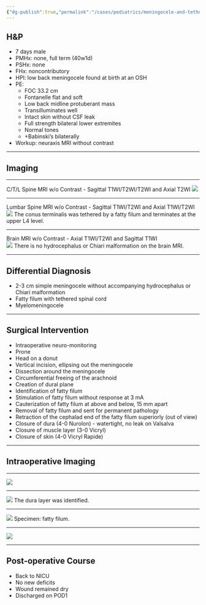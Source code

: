 ```yaml
---
{"dg-publish":true,"permalink":"/cases/pediatrics/meningocele-and-tethered-cord/","tags":["pediatric"],"created":"2023-10-14T22:48:32.188-07:00","updated":"2023-11-11T11:53:49.735-08:00"}
---
```



## H&P

- 7 days male
- PMHx: none, full term (40w1d)
- PSHx: none
- FHx: noncontributory
- HPI: low back meningocele found at birth at an OSH
- PE: 
	- FOC 33.2 cm
	- Fontanelle flat and soft
	- Low back midline protuberant mass
	- Transilluminates well
	- Intact skin without CSF leak
	- Full strength bilateral lower extremites
	- Normal tones
	- +Babinski’s bilaterally
- Workup: neuraxis MRI without contrast

---

## Imaging

---

C/T/L Spine MRI w/o Contrast - Sagittal T1WI/T2WI/T2WI  and Axial T2WI 
![](https://i.imgur.com/usYFpS8.jpg)

---

Lumbar Spine MRI w/o Contrast - Sagittal T1WI/T2WI and Axial T1WI/T2WI 
![](https://i.imgur.com/Xx5J4HF.png)
The conus terminalis was tethered by a fatty filum and terminates at the upper L4 level.

---

Brain MRI w/o Contrast - Axial T1WI/T2WI and Sagittal T1WI  
![](https://i.imgur.com/1by1nE8.png)
There is no hydrocephalus or Chiari malformation on the brain MRI.

---

## Differential Diagnosis

- 2-3 cm simple meningocele without accompanying hydrocephalus or Chiari malformation
- Fatty filum with tethered spinal cord
- Myelomeningocele

---

## Surgical Intervention

- Intraoperative neuro-monitoring
- Prone
- Head on a donut
- Vertical incision, ellipsing out the meningocele
-  Dissection around the meningocele
- Circumferential freeing of the arachnoid
- Creation of dural plane 
- Identification of fatty filum
- Stimulation of fatty filum without response at 3 mA
- Cauterization of fatty filum at above and below, 15 mm apart
- Removal of fatty filum and sent for permanent pathology
- Retraction of the cephalad end of the fatty filum superiorly (out of view)
- Closure of dura (4-0 Nurolon) - watertight, no leak on Valsalva
- Closure of muscle layer (3-0 Vicryl)
- Closure of skin (4-0 Vicryl Rapide)

---

## Intraoperative Imaging

---

![](https://i.imgur.com/p0DaEt4.jpg)

---

![](https://i.imgur.com/PE3RJ6C.jpg)
The dura layer was identified.

---

![](https://i.imgur.com/z0p0qsY.jpg)
Specimen: fatty filum.

---

![](https://i.imgur.com/W6OYcqB.jpg)

---

## Post-operative Course

- Back to NICU
- No new deficits
- Wound remained dry
- Discharged on POD1
